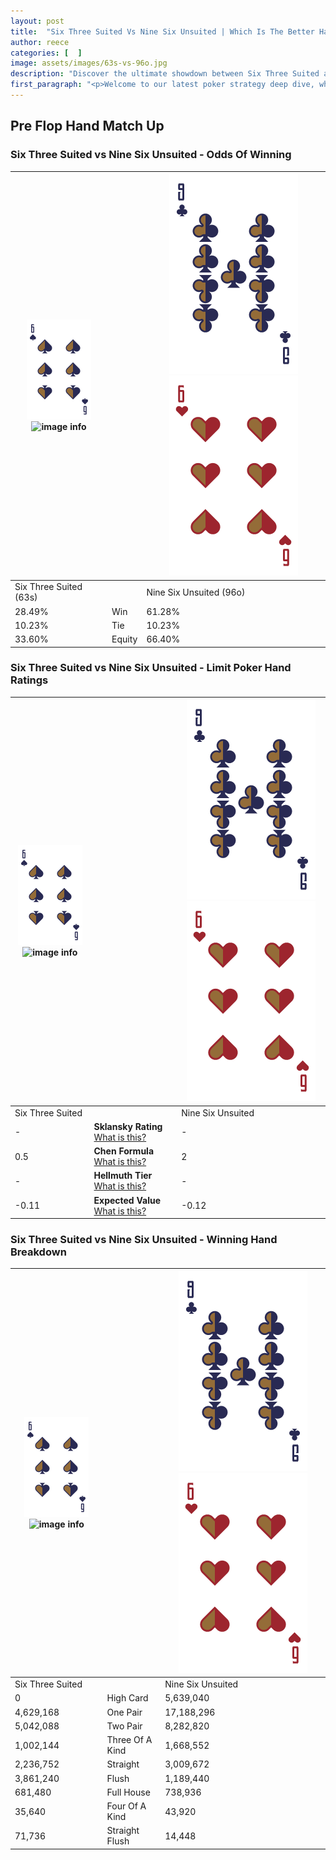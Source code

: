 ```yaml
---
layout: post
title:  "Six Three Suited Vs Nine Six Unsuited | Which Is The Better Hand In Poker? A Complete Guide"
author: reece
categories: [  ]
image: assets/images/63s-vs-96o.jpg
description: "Discover the ultimate showdown between Six Three Suited and Nine Six Unsuited in poker! Uncover the odds, strategies, and scenarios where one hand triumphs over the other. Get ready to up your poker game with this thrilling analysis."
first_paragraph: "<p>Welcome to our latest poker strategy deep dive, where we're pitting two distinct hands against each other in a high-stakes showdown: Six Three Suited vs Nine Six Unsuited.</p><p>In the dynamic world of poker, every decision counts, and knowing which hand holds the upper hand is key to your success at the table.</p><p>In this article, we'll dissect these two hands, explore the scenarios where one dominates the other, and equip you with the knowledge to make strategic choices that can tip the odds in your favor.</p><p>Get ready to unravel the intriguing dynamics of these poker hands and elevate your game to new heights.</p>"
---
```




[comment]: # (sp0)

## Pre Flop Hand Match Up

<div class="table hand-ratings" markdown="1"> 



### Six Three Suited vs Nine Six Unsuited - Odds Of Winning


    
| ![image info](assets/images/hand1/6.png) ![image info](assets/images/hand1/3s.png) |  | ![image info](assets/images/hand2/9.png) ![image info](assets/images/hand2/6o.png) |
| -------- | -------- | -------- |
| Six Three Suited (63s) |  | Nine Six Unsuited (96o) |
| 28.49% | Win | 61.28% |
| 10.23% | Tie | 10.23% |
| 33.60% | Equity | 66.40% |




[comment]: # (sp1)



### Six Three Suited vs Nine Six Unsuited - Limit Poker Hand Ratings


    
| ![image info](assets/images/hand1/6.png) ![image info](assets/images/hand1/3s.png) |  | ![image info](assets/images/hand2/9.png) ![image info](assets/images/hand2/6o.png) |
| -------- | -------- | -------- |
| Six Three Suited |  | Nine Six Unsuited |
| - | **Sklansky Rating** [What is this?](/sklansky-rating-explained) | - |
| 0.5 | **Chen Formula** [What is this?](/chen-formula-explained) | 2 |
| - | **Hellmuth Tier** [What is this?](/Hellmuth-tier-explained) | - |
| -0.11 | **Expected Value** [What is this?](/expected-value-explained) | -0.12 |




[comment]: # (sp2)



### Six Three Suited vs Nine Six Unsuited - Winning Hand Breakdown


    
| ![image info](assets/images/hand1/6.png) ![image info](assets/images/hand1/3s.png) |  | ![image info](assets/images/hand2/9.png) ![image info](assets/images/hand2/6o.png) |
| -------- | -------- | -------- |
| Six Three Suited |  | Nine Six Unsuited |
| 0 | High Card | 5,639,040 |
| 4,629,168 | One Pair | 17,188,296 |
| 5,042,088 | Two Pair | 8,282,820 |
| 1,002,144 | Three Of A Kind | 1,668,552 |
| 2,236,752 | Straight | 3,009,672 |
| 3,861,240 | Flush | 1,189,440 |
| 681,480 | Full House | 738,936 |
| 35,640 | Four Of A Kind | 43,920 |
| 71,736 | Straight Flush | 14,448 |




[comment]: # (sp3)



</div>

[comment]: # (sp4)



[comment]: # (sp5)

